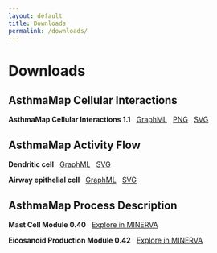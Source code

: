 ```yaml
---
layout: default
title: Downloads
permalink: /downloads/
---
```


# Downloads

## AsthmaMap Cellular Interactions

**AsthmaMap Cellular Interactions 1.1**
&nbsp; [GraphML](/images/ci/AsthmaMapCI-V1.1.graphml)
&nbsp; [PNG](/images/ci/AsthmaMapCI-V1.1.png)
&nbsp; [SVG](/images/ci/AsthmaMapCI-V1.1.svg)

## AsthmaMap Activity Flow

**Dendritic cell**
&nbsp; [GraphML](/images/af/F001-DendriticCell.graphml)
&nbsp; [SVG](/images/af/F001-DendriticCell.svg)  

**Airway epithelial cell**
&nbsp; [GraphML](/images/af/F002-AirwayEpithelialCell.graphml)
&nbsp; [SVG](/images/af/F002-AirwayEpithelialCell.svg)  

## AsthmaMap Process Description

**Mast Cell Module 0.40**
&nbsp; [Explore in MINERVA](http://asthma.uni.lu/minerva/index.xhtml?id=mast_cell&x=11680&y=2300&zoom=6)  

**Eicosanoid Production Module 0.42**
&nbsp; [Explore in MINERVA](http://asthma.uni.lu/minerva/index.xhtml?id=AA_V42_SBGN&x=2050&y=1050&zoom=4)  

